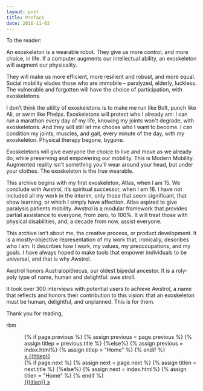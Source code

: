 ```yaml
---
layout: post
title: Preface
date: 2016-11-03
---
```

To the reader: 

An exoskeleton is a wearable robot. They give us more control, and more choice, in life. If a computer augments our intellectual ability, an exoskeleton will augment our physicality. 

They will make us more efficient, more resilient and robust, and more equal. Social mobility eludes those who are immobile – paralyzed, elderly, luckless. The vulnerable and forgotten will have the choice of participation, with exoskeletons. 

I don’t think the utility of exoskeletons is to make me run like Bolt, punch like Ali, or swim like Phelps. Exoskeletons will protect who I already am: I can run a marathon every day of my life, knowing my joints won't degrade, with exoskeletons. And they will still let me choose who I want to become. I can condition my joints, muscles, and gait, every minute of the day, with my exoskeleton. Physical therapy begone, bygone. 

Exoskeletons will give everyone the choice to live and move as we already do, while preserving and empowering our mobility.
This is Modern Mobility. Augmented reality isn't something you'll wear around your head, but under your clothes. The exoskeleton is the true wearable. 

This archive begins with my first exoskeleton, Atlas, when I am 15. We conclude with Awstrol, it’s spiritual successor, when I am 18. I have not included all my work in the interim, only those that seem significant, that show learning, or which I simply have affection. 
Atlas aspired to give paralysis patients mobility. Awstrol is a modular framework that provides partial assistance to everyone, from zero, to 100%. It will treat those with physical disabilities, and, a decade from now, assist everyone.  

This archive isn’t about me, the creative process, or product development. It is a mostly-objective representation of my work that, ironically, describes who I am. It describes how I work, my values, my preoccupations, and my goals. <r8>I have always hoped to make tools that empower individuals to be universal, and that is why Awstrol.</r8> 

Awstrol honors Australopithecus, our oldest bipedal ancestor. It is a roly-poly type of name, human and delightful: awe stroll. 

It took over 300 interviews with potential users to achieve Awstrol, a name that reflects and honors their contribution to this vision: that an exoskeleton must be human, delightful, and unplanned. This is for them.

Thank you for reading,

rbm

<ul class="footer">
    <ul class="button">
        {% if page.previous %}
            {% assign previous = page.previous %}
            {% assign titlep = previous.title %}
        {%else%}
            {% assign previous = index.html%}
            {% assign titlep = "Home" %}
        {% endif %}
        <div class="button0"><a href="{{site.baseurl}}{{previous.url}}">&laquo; {{titlep}}</a></div>
        {% if page.next %}
            {% assign next = page.next %}
            {% assign titlen = next.title %}
        {%else%}
            {% assign next = index.html%}
            {% assign titlen = "Home" %}
        {% endif %}
        <div class="button0"><a href="{{site.baseurl}}{{next.url}}">{{titlen}} &raquo;</a></div>         
    </ul>
</ul>
